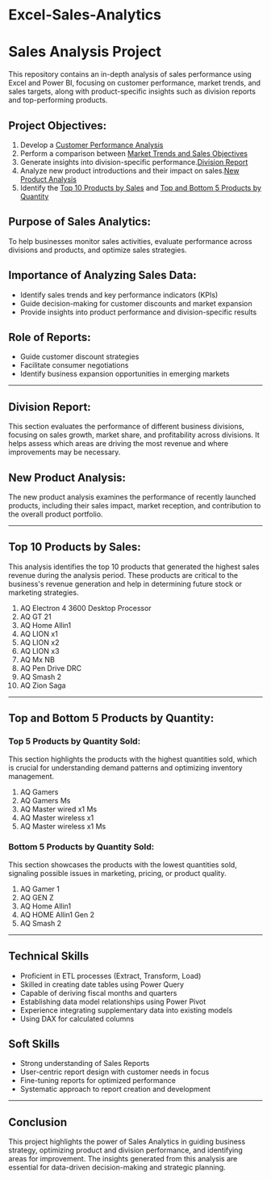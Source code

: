 # Excel-Sales-Analytics
# Sales Analysis Project

This repository contains an in-depth analysis of sales performance using Excel and Power BI, focusing on customer performance, market trends, and sales targets, along with product-specific insights such as division reports and top-performing products.

## Project Objectives:
1. Develop a [Customer Performance Analysis](https://github.com/harshass124/Excel-Sales-Analytics/blob/main/customer%20netsales%20performance.pdf)
2. Perform a comparison between [Market Trends and Sales Objectives](https://github.com/harshass124/Excel-Sales-Analytics/blob/main/market%20netsales%20performance.pdf)
3. Generate insights into division-specific performance.[Division Report](https://github.com/harshass124/Excel-Sales-Analytics/blob/main/Division%20Report.pdf)
4. Analyze new product introductions and their impact on sales.[New Product Analysis](https://github.com/harshass124/Excel-Sales-Analytics/blob/main/New%20Product.pdf)
5. Identify the [Top 10 Products by Sales](https://github.com/harshass124/Excel-Sales-Analytics/blob/main/Top%2010%20Product.pdf) and [Top and Bottom 5 Products by Quantity](#top-and-bottom-5-products-by-quantity)

## Purpose of Sales Analytics:
To help businesses monitor sales activities, evaluate performance across divisions and products, and optimize sales strategies.

## Importance of Analyzing Sales Data:
- Identify sales trends and key performance indicators (KPIs)
- Guide decision-making for customer discounts and market expansion
- Provide insights into product performance and division-specific results

## Role of Reports:
- Guide customer discount strategies
- Facilitate consumer negotiations
- Identify business expansion opportunities in emerging markets

---

## Division Report:
This section evaluates the performance of different business divisions, focusing on sales growth, market share, and profitability across divisions. It helps assess which areas are driving the most revenue and where improvements may be necessary.

## New Product Analysis:
The new product analysis examines the performance of recently launched products, including their sales impact, market reception, and contribution to the overall product portfolio.

---

## Top 10 Products by Sales:
This analysis identifies the top 10 products that generated the highest sales revenue during the analysis period. These products are critical to the business's revenue generation and help in determining future stock or marketing strategies.

1. AQ Electron 4 3600 Desktop Processor
2. AQ GT 21
3. AQ Home Allin1
4. AQ LION x1
5. AQ LION x2
6. AQ LION x3
7. AQ Mx NB
8. AQ Pen Drive DRC
9. AQ Smash 2
10. AQ Zion Saga

---

## Top and Bottom 5 Products by Quantity:

### Top 5 Products by Quantity Sold:
This section highlights the products with the highest quantities sold, which is crucial for understanding demand patterns and optimizing inventory management.

1. AQ Gamers
2. AQ Gamers Ms
3. AQ Master wired x1 Ms
4. AQ Master wireless x1
5. AQ Master wireless x1 Ms

### Bottom 5 Products by Quantity Sold:
This section showcases the products with the lowest quantities sold, signaling possible issues in marketing, pricing, or product quality.

1. AQ Gamer 1
2. AQ GEN Z
3. AQ Home Allin1
4. AQ HOME Allin1 Gen 2
5. AQ Smash 2

---

## Technical Skills

- Proficient in ETL processes (Extract, Transform, Load)
- Skilled in creating date tables using Power Query
- Capable of deriving fiscal months and quarters
- Establishing data model relationships using Power Pivot
- Experience integrating supplementary data into existing models
- Using DAX for calculated columns

## Soft Skills

- Strong understanding of Sales Reports
- User-centric report design with customer needs in focus
- Fine-tuning reports for optimized performance
- Systematic approach to report creation and development

---

## Conclusion

This project highlights the power of Sales Analytics in guiding business strategy, optimizing product and division performance, and identifying areas for improvement. The insights generated from this analysis are essential for data-driven decision-making and strategic planning.
